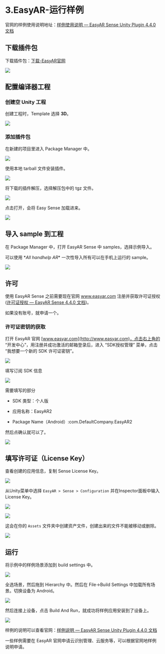 # 3.EasyAR-运行样例

官网的样例使用说明地址：[样例使用说明 &mdash; EasyAR Sense Unity Plugin 4.4.0 文档](https://help.easyar.cn/EasyAR%20Sense%20Unity%20Plugin/latest/GettingStarted/How-to-Use-Samples.html)

## 下载插件包

下载插件包：[下载-EasyAR官网](https://www.easyar.cn/view/download.html)

![](img/download.jpg)

## 配置编译器工程

### 创建空 Unity 工程

创建工程时，Template 选择 **3D**。

![](img/create.jpg)

### 添加插件包

在新建的项目里进入 Package Manager 中。

![](img/pm.jpg)

使用本地 tarball 文件安装插件。

![](img/tarball.jpg)

将下载的插件解压，选择解压包中的 tgz 文件。

![](img/target.jpg)

点击打开，会将 Easy Sense 加载进来。

![](img/sense.jpg)

## 导入 sample 到工程

在 Package Manager 中，打开 EasyAR Sense 中 samples，选择示例导入。

可以使用 \**All handhelp AR** 一次性导入所有可以在手机上运行的 sample。

![](img/sample.jpg)

## 许可

使用 EasyAR Sense 之前需要现在官网 www.easyar.com 注册并获取许可证授权([许可证授权 &mdash; EasyAR Sense 4.4.0 文档](https://help.easyar.cn/EasyAR%20Sense/v4_4/GettingStarted/Licensing.html))。

如果没有账号，就申请一个。

### 许可证密钥的获取

打开 EasyAR 官网 [www.easyar.com](http://www.easyar.com)，点击右上角的 “开发中心”，用注册并成功激活的邮箱登录后，进入 “SDK授权管理” 菜单，点击 “我想要一个新的 SDK 许可证密钥”。

![](https://help.easyar.cn/EasyAR%20Sense/v4_4/_images/image11.png)

填写订阅 SDK 信息

![](https://help.easyar.cn/EasyAR%20Sense/v4_4/_images/image12.png)

需要填写的部分

* SDK 类型：个人版

* 应用名称：EasyAR2

* Package Name（Android）:com.DefaultCompany.EasyAR2

然后点确认就可以了。

![](img/mi.jpg)

## 填写许可证（License Key）

查看创建的应用信息，复制 Sense License Key。

![](img/key.jpg)

从Unity菜单中选择 `EasyAR > Sense > Configuration` 并在Inspector面板中输入License Key。

![](https://help.easyar.cn/EasyAR%20Sense%20Unity%20Plugin/latest/_images/image_s1_2.png)

![](https://help.easyar.cn/EasyAR%20Sense%20Unity%20Plugin/latest/_images/image_s1_3.png)

这会在你的 `Assets` 文件夹中创建资产文件，创建出来的文件不能被移动或删除。

![](https://help.easyar.cn/EasyAR%20Sense%20Unity%20Plugin/latest/_images/image_s1_4.png)

## 运行

将示例中的样例场景添加到 build settings 中。

![](https://help.easyar.cn/EasyAR%20Sense%20Unity%20Plugin/latest/_images/image_s1_7.png)

全选场景，然后拖到 Hierarchy 中。然后在 File->Build Settings 中加载所有场景。切换设备为 Android。

![](img/build.jpg)

然后连接上设备，点击 Build And Run，就成功将样例应用安装到了设备上。

![](img/sample.png)

样例的说明可以查看官网：[样例说明 &mdash; EasyAR Sense Unity Plugin 4.4.0 文档](https://help.easyar.cn/EasyAR%20Sense%20Unity%20Plugin/latest/Samples/Samples.html)

一些样例需要在 EasyAR 官网申请云识别管理、云服务等，可以根据官网地样例说明申请。
